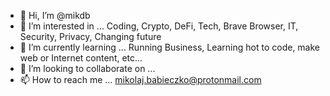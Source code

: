 - 👋 Hi, I’m @mikdb
- 👀 I’m interested in ... Coding, Crypto, DeFi, Tech, Brave Browser, IT, Security, Privacy, Changing future
- 🌱 I’m currently learning ... Running Business, Learning hot to code, make web or Internet content, etc...
- 💞️ I’m looking to collaborate on ...
- 📫 How to reach me ... mikolaj.babieczko@protonmail.com

<!---
mikdb/mikdb is a ✨ special ✨ repository because its `README.md` (this file) appears on your GitHub profile.
You can click the Preview link to take a look at your changes.
--->
